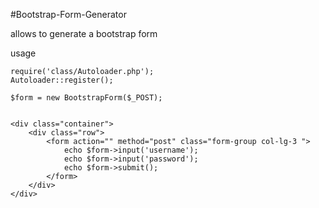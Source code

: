 #Bootstrap-Form-Generator

allows to generate a bootstrap form

usage

	require('class/Autoloader.php');
	Autoloader::register();

	$form = new BootstrapForm($_POST);


	<div class="container">
		<div class="row">
			<form action="" method="post" class="form-group col-lg-3 ">
				echo $form->input('username');
				echo $form->input('password');
				echo $form->submit();
			</form>
		</div>
	</div>


